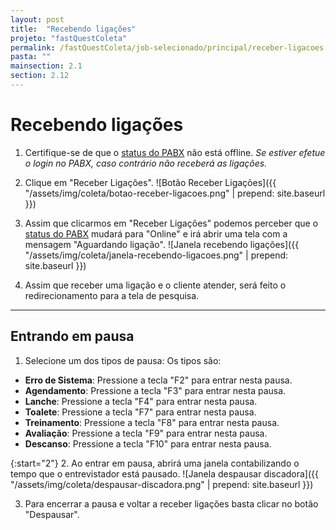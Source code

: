 ```yaml
---
layout: post
title:  "Recebendo ligações"
projeto: "fastQuestColeta"
permalink: /fastQuestColeta/job-selecionado/principal/receber-ligacoes
pasta: ""
mainsection: 2.1
section: 2.12
---
```

# Recebendo ligações

1. Certifique-se de que o [status do PABX](/fastQuestColeta/job-selecionado/#status-pabx) não está offline. *Se estiver efetue o login no PABX, caso contrário não receberá as ligações.*

2. Clique em "Receber Ligações".
![Botão Receber Ligações]({{ "/assets/img/coleta/botao-receber-ligacoes.png" | prepend: site.baseurl }})

3. Assim que clicarmos em "Receber Ligações" podemos perceber que o [status do PABX](/fastQuestColeta/job-selecionado/#status-pabx) mudará para "Online" e irá abrir uma tela com a mensagem "Aguardando ligação".
![Janela recebendo ligações]({{ "/assets/img/coleta/janela-recebendo-ligacoes.png" | prepend: site.baseurl }})

4. Assim que receber uma ligação e o cliente atender, será feito o redirecionamento para a tela de pesquisa.

---

## Entrando em pausa

1. Selecione um dos tipos de pausa:
Os tipos são:
- **Erro de Sistema**: Pressione a tecla "F2" para entrar nesta pausa.
- **Agendamento**: Pressione a tecla "F3" para entrar nesta pausa.
- **Lanche**: Pressione a tecla "F4" para entrar nesta pausa.
- **Toalete**: Pressione a tecla "F7" para entrar nesta pausa.
- **Treinamento**: Pressione a tecla "F8" para entrar nesta pausa.
- **Avaliação**: Pressione a tecla "F9" para entrar nesta pausa.
- **Descanso**: Pressione a tecla "F10" para entrar nesta pausa.

{:start="2"}
2. Ao entrar em pausa, abrirá uma janela contabilizando o tempo que o entrevistador está pausado.
![Janela despausar discadora]({{ "/assets/img/coleta/despausar-discadora.png" | prepend: site.baseurl }})

3. Para encerrar a pausa e voltar a receber ligações basta clicar no botão "Despausar".
